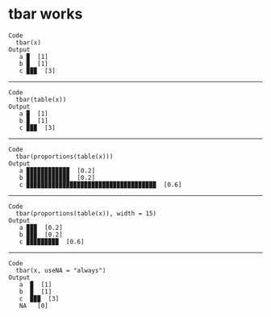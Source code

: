 # tbar works

    Code
      tbar(x)
    Output
       a ▉  [1]
       b ▉  [1]
       c ▉▉▉  [3]

---

    Code
      tbar(table(x))
    Output
       a ▉  [1]
       b ▉  [1]
       c ▉▉▉  [3]

---

    Code
      tbar(proportions(table(x)))
    Output
       a ▉▉▉▉▉▉▉▉▉▉▉▉  [0.2]
       b ▉▉▉▉▉▉▉▉▉▉▉▉  [0.2]
       c ▉▉▉▉▉▉▉▉▉▉▉▉▉▉▉▉▉▉▉▉▉▉▉▉▉▉▉▉▉▉▉▉▉▉▉▉  [0.6]

---

    Code
      tbar(proportions(table(x)), width = 15)
    Output
       a ▉▉▉  [0.2]
       b ▉▉▉  [0.2]
       c ▉▉▉▉▉▉▉▉▉  [0.6]

---

    Code
      tbar(x, useNA = "always")
    Output
       a  ▉  [1]
       b  ▉  [1]
       c  ▉▉▉  [3]
       NA   [0]

